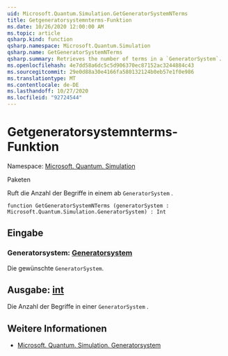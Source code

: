 ```yaml
---
uid: Microsoft.Quantum.Simulation.GetGeneratorSystemNTerms
title: Getgeneratorsystemnterms-Funktion
ms.date: 10/26/2020 12:00:00 AM
ms.topic: article
qsharp.kind: function
qsharp.namespace: Microsoft.Quantum.Simulation
qsharp.name: GetGeneratorSystemNTerms
qsharp.summary: Retrieves the number of terms in a `GeneratorSystem`.
ms.openlocfilehash: 4e7dd58a6dc5c5d906370ec87152ac3244884c43
ms.sourcegitcommit: 29e0d88a30e4166fa580132124b0eb57e1f0e986
ms.translationtype: MT
ms.contentlocale: de-DE
ms.lasthandoff: 10/27/2020
ms.locfileid: "92724544"
---
```

# <a name="getgeneratorsystemnterms-function"></a>Getgeneratorsystemnterms-Funktion

Namespace: [Microsoft. Quantum. Simulation](xref:Microsoft.Quantum.Simulation)

Paketen [](https://nuget.org/packages/)


Ruft die Anzahl der Begriffe in einem ab `GeneratorSystem` .

```qsharp
function GetGeneratorSystemNTerms (generatorSystem : Microsoft.Quantum.Simulation.GeneratorSystem) : Int
```


## <a name="input"></a>Eingabe

### <a name="generatorsystem--generatorsystem"></a>Generatorsystem: [Generatorsystem](xref:Microsoft.Quantum.Simulation.GeneratorSystem)

Die gewünschte `GeneratorSystem`.



## <a name="output--int"></a>Ausgabe: [int](xref:microsoft.quantum.lang-ref.int)

Die Anzahl der Begriffe in einer `GeneratorSystem` .

## <a name="see-also"></a>Weitere Informationen

- [Microsoft. Quantum. Simulation. Generatorsystem](xref:Microsoft.Quantum.Simulation.GeneratorSystem)